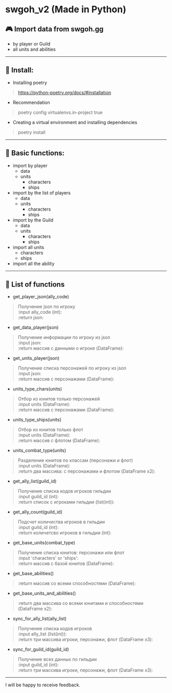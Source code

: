 swgoh_v2 (Made in Python)
===
🎮 Import data from swgoh.gg
---
* by player or Guild
* all units and abilities
***
💽 Install:
---
* Installing poetry
>https://python-poetry.org/docs/#installation
* Recommendation
> poetry config virtualenvs.in-project true
* Creating a virtual environment and installing dependencies
> poetry install
***
📠 Basic functions:
---
* import by player
    * data
    * units
        * characters
        * ships
* import by the list of players
    * data
    * units
        * characters
        * ships
* import by the Guild
    * data
    * units
        * characters
        * ships
* import all units
    * characters
    * ships
* import all the ability
***
📝 List of functions
---
* get_player_json(ally_code)
> Получение json по игроку  
> :input ally_code (int):  
> :return json:

* get_data_player(json)
> Получение информации по игроку из json  
> :input json:  
> :return массив с данными о игроке (DataFrame):

* get_units_player(json)
> Получение списка персонажей по игроку из json  
> :input json:  
> :return массив с персонажами (DataFrame):

* units_type_chars(units)
> Отбор из юнитов только персонажей  
> :input units (DataFrame):  
> :return массив с персонажами (DataFrame):

* units_type_ships(units)
> Отбор из юнитов только флот  
> :input units (DataFrame):  
> :return массив с флотом (DataFrame):

* units_combat_type(units)
> Разделение юнитов по классам (персонажи и флот)  
> :input units (DataFrame):  
> :return два массива: с персонажами и флотом (DataFrame x2):

* get_ally_list(guild_id)
> Получение списка кодов игроков гильдии  
> :input guild_id (int):  
> :return список с игроками гильдии (list(int)):

* get_ally_count(guild_id)
> Подсчет количества игроков в гильдии  
> :input guild_id (int):  
> :return количетсво игроков в гильдии (int):

* get_base_units(combat_type)
> Получение списка юнитов: персонажи или флот  
> :input 'characters' or 'ships':  
> :return массив с базой юнитов (DataFrame):

* get_base_abilities()
> :return массив со всеми способностями (DataFrame):

* get_base_units_and_abilities()
> :return два массива со всеми юнитами и способностями (DataFrame x2):

* sync_for_ally_list(ally_list)
> Получение списка кодов игроков  
> :input ally_list (list(int)):  
> :return три массива игроки, персонажи, флот (DataFrame x3):

* sync_for_guild_id(guild_id)
> Получение всех данных по гильдии  
> :input guild_id (int):  
> :return три массива игроки, персонажи, флот (DataFrame x3):
___
I will be happy to receive feedback.
